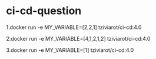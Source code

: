 ﻿# ci-cd-question

1.docker run -e MY_VARIABLE=[2,2,1] tziviarot/ci-cd:4.0



2.docker run -e MY_VARIABLE=[4,1,2,1,2] tziviarot/ci-cd:4.0



3.docker run -e MY_VARIABLE=[1] tziviarot/ci-cd:4.0
